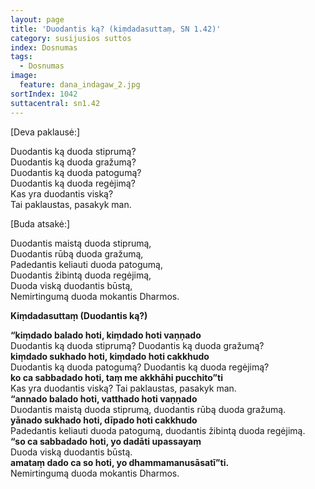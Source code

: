 ```yaml
---
layout: page
title: 'Duodantis ką? (kiṃdadasuttaṃ, SN 1.42)'
category: susijusios suttos
index: Dosnumas
tags:
  - Dosnumas
image:
  feature: dana_indagaw_2.jpg  
sortIndex: 1042
suttacentral: sn1.42
---
```


[Deva paklausė:]

Duodantis ką duoda stiprumą?\
Duodantis ką duoda gražumą?\
Duodantis ką duoda patogumą?\
Duodantis ką duoda regėjimą?\
Kas yra duodantis viską?\
Tai paklaustas, pasakyk man.

[Buda atsakė:]

Duodantis maistą duoda stiprumą,\
Duodantis rūbą duoda gražumą,\
Padedantis keliauti duoda patogumą,\
Duodantis žibintą duoda regėjimą,\
Duoda viską duodantis būstą,\
Nemirtingumą duoda mokantis Dharmos.

__Kiṃdadasuttaṃ (Duodantis ką?)__

**“kiṃdado balado hoti, kiṃdado hoti vaṇṇado**\
Duodantis ką duoda stiprumą? Duodantis ką duoda gražumą?\
**kiṃdado sukhado hoti, kiṃdado hoti cakkhudo**\
Duodantis ką duoda patogumą? Duodantis ką duoda regėjimą?\
**ko ca sabbadado hoti, taṃ me akkhāhi pucchito”ti**\
Kas yra duodantis viską? Tai paklaustas, pasakyk man.\
**“annado balado hoti, vatthado hoti vaṇṇado**\
Duodantis maistą duoda stiprumą, duodantis rūbą duoda gražumą.\
**yānado sukhado hoti, dīpado hoti cakkhudo**\
Padedantis keliauti duoda patogumą, duodantis žibintą duoda regėjimą.\
**“so ca sabbadado hoti, yo dadāti upassayaṃ**\
Duoda viską duodantis būstą.\
**amataṃ dado ca so hoti, yo dhammamanusāsatī”ti.**\
Nemirtingumą duoda mokantis Dharmos.
